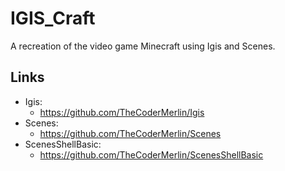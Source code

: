 # IGIS_Craft

A recreation of the video game Minecraft using Igis and Scenes.

## Links
* Igis:
	* https://github.com/TheCoderMerlin/Igis
* Scenes:
	* https://github.com/TheCoderMerlin/Scenes
* ScenesShellBasic:
	* https://github.com/TheCoderMerlin/ScenesShellBasic
